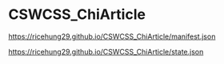 # CSWCSS_ChiArticle

https://ricehung29.github.io/CSWCSS_ChiArticle/manifest.json

https://ricehung29.github.io/CSWCSS_ChiArticle/state.json
